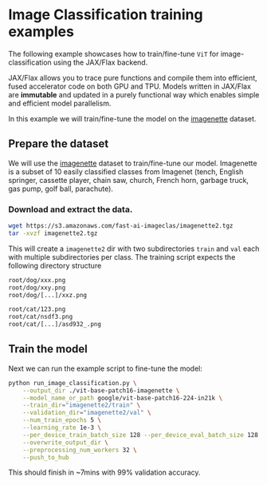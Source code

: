 <!---
Copyright 2021 The HuggingFace Team. All rights reserved.

Licensed under the Apache License, Version 2.0 (the "License");
you may not use this file except in compliance with the License.
You may obtain a copy of the License at

    http://www.apache.org/licenses/LICENSE-2.0

Unless required by applicable law or agreed to in writing, software
distributed under the License is distributed on an "AS IS" BASIS,
WITHOUT WARRANTIES OR CONDITIONS OF ANY KIND, either express or implied.
See the License for the specific language governing permissions and
limitations under the License.
-->

# Image Classification training examples

The following example showcases how to train/fine-tune `ViT` for image-classification using the JAX/Flax backend.

JAX/Flax allows you to trace pure functions and compile them into efficient, fused accelerator code on both GPU and TPU.
Models written in JAX/Flax are **immutable** and updated in a purely functional
way which enables simple and efficient model parallelism.


In this example we will train/fine-tune the model on the [imagenette](https://github.com/fastai/imagenette) dataset.

## Prepare the dataset

We will use the [imagenette](https://github.com/fastai/imagenette) dataset to train/fine-tune our model. Imagenette is a subset of 10 easily classified classes from Imagenet (tench, English springer, cassette player, chain saw, church, French horn, garbage truck, gas pump, golf ball, parachute).


### Download and extract the data.

```bash
wget https://s3.amazonaws.com/fast-ai-imageclas/imagenette2.tgz
tar -xvzf imagenette2.tgz
```

This will create a `imagenette2` dir with two subdirectories `train` and `val` each with multiple subdirectories per class. The training script expects the following directory structure

```bash
root/dog/xxx.png
root/dog/xxy.png
root/dog/[...]/xxz.png

root/cat/123.png
root/cat/nsdf3.png
root/cat/[...]/asd932_.png
```

## Train the model

Next we can run the example script to fine-tune the model:

```bash
python run_image_classification.py \
    --output_dir ./vit-base-patch16-imagenette \
    --model_name_or_path google/vit-base-patch16-224-in21k \
    --train_dir="imagenette2/train" \
    --validation_dir="imagenette2/val" \
    --num_train_epochs 5 \
    --learning_rate 1e-3 \
    --per_device_train_batch_size 128 --per_device_eval_batch_size 128 \
    --overwrite_output_dir \
    --preprocessing_num_workers 32 \
    --push_to_hub
```

This should finish in ~7mins with 99% validation accuracy.